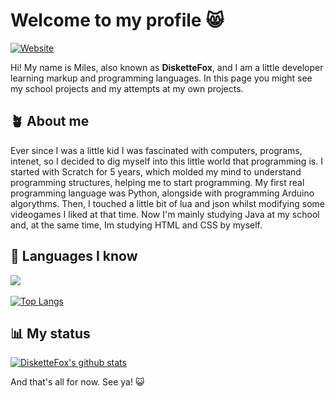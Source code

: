 # Welcome to my profile 😸

[![Website](https://img.shields.io/badge/-Wikipedia-white?style=flat&logo=Wikipedia&logoColor=black)](https://es.wikipedia.org/wiki/Usuario:DisketteFox)

Hi! My name is Miles, also known as **DisketteFox**, and I am a little developer learning markup and programming languages.
In this page you might see my school projects and my attempts at my own projects.

## 🪴 About me

Ever since I was a little kid I was fascinated with computers, programs, intenet, so I decided to dig myself into this little world that programming is.
I started with Scratch for 5 years, which molded my mind to understand programming structures, helping me to start programming.
My first real programming language was Python, alongside with programming Arduino algorythms.
Then, I touched a little bit of lua and json whilst modifying some videogames I liked at that time.
Now I'm mainly studying Java at my school and, at the same time, Im studying HTML and CSS by myself.

## 📜 Languages I know
<img src="https://skillicons.dev/icons?i=python,lua,java,html,css" /><br><br>
[![Top Langs](https://github-readme-stats-zeta-livid.vercel.app/api/top-langs/?username=DisketteFox&layout=compact&show_icons=true&theme=merko)](https://github.com/anuraghazra/github-readme-stats)

## 📊 My status
[![DisketteFox's github stats](https://github-readme-stats-zeta-livid.vercel.app/api?username=DisketteFOx&show_icons=true&theme=merko)](https://github.com/anuraghazra/github-readme-stats)

And that's all for now. See ya! 😺

<!--
**DisketteFox/DisketteFox** is a ✨ _special_ ✨ repository because its `README.md` (this file) appears on your GitHub profile.

Here are some ideas to get you started:

- 🔭 I’m currently working on ...
- 🌱 I’m currently learning ...
- 👯 I’m looking to collaborate on ...
- 🤔 I’m looking for help with ...
- 💬 Ask me about ...
- 📫 How to reach me: ...
- 😄 Pronouns: ...
- ⚡ Fun fact: ...
-->
